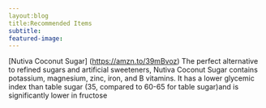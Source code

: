 ```yaml
---
layout:blog
title:Recommended Items
subtitle:
featured-image:
---		
```

[Nutiva Coconut Sugar] (https://amzn.to/39mBvoz)
The perfect alternative to refined sugars and artificial sweeteners, Nutiva Coconut Sugar contains potassium, magnesium, zinc, iron, and B vitamins. It has a lower glycemic index than table sugar (35, compared to 60-65 for table sugar)and is significantly lower in fructose

